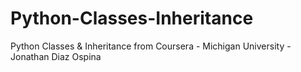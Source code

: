 # Python-Classes-Inheritance
Python Classes &amp; Inheritance from Coursera - Michigan University - Jonathan Diaz Ospina
